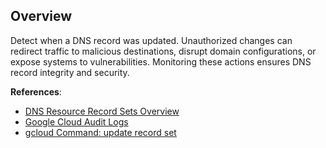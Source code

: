 ## Overview

Detect when a DNS record was updated. Unauthorized changes can redirect traffic to malicious destinations, disrupt domain configurations, or expose systems to vulnerabilities. Monitoring these actions ensures DNS record integrity and security.

**References**:
- [DNS Resource Record Sets Overview](https://cloud.google.com/dns/docs/records)
- [Google Cloud Audit Logs](https://cloud.google.com/logging/docs/audit)
- [gcloud Command: update record set](https://cloud.google.com/sdk/gcloud/reference/dns/record-sets/update)